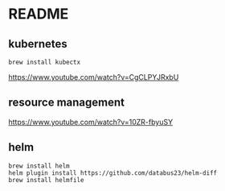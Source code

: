# README

## kubernetes

```
brew install kubectx
```

https://www.youtube.com/watch?v=CgCLPYJRxbU

## resource management

https://www.youtube.com/watch?v=10ZR-fbyuSY

## helm

```
brew install helm
helm plugin install https://github.com/databus23/helm-diff
brew install helmfile
```
